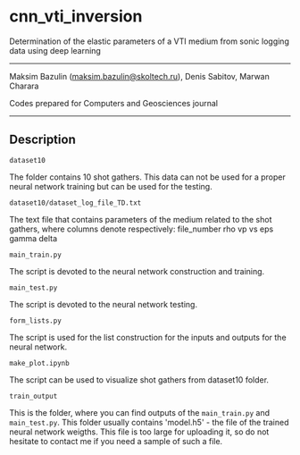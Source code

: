 # cnn_vti_inversion
Determination of the elastic parameters of a VTI medium from sonic logging data using deep learning

************************
Maksim Bazulin (maksim.bazulin@skoltech.ru), Denis Sabitov, Marwan Charara

Codes prepared for Computers and Geosciences journal
************************

## Description

```
dataset10
```
The folder contains 10 shot gathers. This data can not be used for a proper neural network training but can be used for the testing. 


```
dataset10/dataset_log_file_TD.txt
```
The text file that contains parameters of the medium related to the shot gathers, where columns denote respectively:
file_number rho vp vs eps gamma delta

```
main_train.py
```
The script is devoted to the neural network construction and training.  

```
main_test.py
```
The script is devoted to the neural network testing.  

```
form_lists.py
```
The script is used for the list construction for the inputs and outputs for the neural network. 

```
make_plot.ipynb
```
The script can be used to visualize shot gathers from dataset10 folder.

```
train_output
```
This is the folder, where you can find outputs of the `main_train.py` and `main_test.py`. This folder usually contains 'model.h5' - the file of the trained neural network weigths. This file is too large for uploading it, so do not hesitate to contact me if you need a sample of such a file. 
